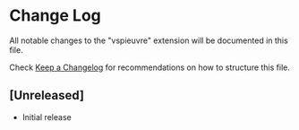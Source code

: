 # Change Log

All notable changes to the "vspieuvre" extension will be documented in this file.

Check [Keep a Changelog](http://keepachangelog.com/) for recommendations on how to structure this file.

## [Unreleased]

- Initial release